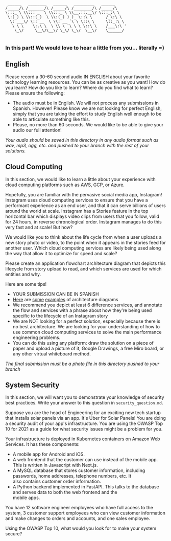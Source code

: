 ```

 ______   ________   ______   _________   ______      
/_____/\ /_______/\ /_____/\ /________/\ /_____/\     
\:::_ \ \\::: _  \ \\:::_ \ \\__.::.__\/ \:::_:\ \    
 \:(_) \ \\::(_)  \ \\:(_) ) )_ \::\ \      /_\:\ \   
  \: ___\/ \:: __  \ \\: __ `\ \ \::\ \     \::_:\ \  
   \ \ \    \:.\ \  \ \\ \ `\ \ \ \::\ \    /___\:\ ' 
    \_\/     \__\/\__\/ \_\/ \_\/  \__\/    \______/  
                                                      
```

### In this part! We would love to hear a little from you... literally =)

## English
Please record a 30-60 second audio IN ENGLISH about your favorite technology learning resources. You can be as creative as you want! How do you learn? How do you like to learn? Where do you find what to learn? Please ensure the following:
- The audio must be in English. We will not process any submissions in Spanish. However! Please know we are not looking for perfect English, simply that you are taking the effort to study English well enough to be able to articulate something like this.
- Please, no more than 60 seconds. We would like to be able to give your audio our full attention!

_Your audio should be saved in this directory in any audio format such as wav, mp3, ogg, etc. and pushed to your branch with the rest of your solutions._

## Cloud Computing
In this section, we would like to learn a little about your experience with cloud computing platforms such as AWS, GCP, or Azure.

Hopefully, you are familiar with the pervasive social media app, Instagram! Instagram uses cloud computing services to ensure that you have a performant experience as an end user, and that it can serve billions of users around the world at scale. Instagram has a Stories feature in the top horizontal bar which displays video clips from users that you follow, valid for 24 hours, in reverse chronological order. Instagram manages to do this very fast and at scale! But how?

We would like you to think about the life cycle from when a user uploads a new story photo or video, to the point when it appears in the stories feed for another user. Which cloud computing services are likely being used along the way that allow it to optimize for speed and scale?

Please create an application flowchart architecture diagram that depicts this lifecycle from story upload to read, and which services are used for which entities and why.

Here are some tips!
- YOUR SUBMISSION CAN BE IN SPANISH
- [Here](https://cloudockit.medium.com/5-tips-for-drawing-organizing-your-aws-architecture-diagrams-1bf1e9d84fd1) are [some](https://davelms.medium.com/taking-a-first-look-at-google-cloud-architecture-diagramming-tool-35a1867356c9) [examples](https://creately.com/guides/aws-architecture-diagrams-and-use-cases/) of architecture diagrams
- We recommend you depict at least 6 difference services, and annotate the flow and services with a phrase about how they're being used specific to the lifecycle of an Instagram story
- We are NOT looking for a perfect solution, especially because there is no best architecture. We are looking for your understanding of how to use common cloud computing services to solve the main performance engineering problems.
- You can do this using any platform: draw the solution on a piece of paper and upload a picture of it, Google Drawings, a free Miro board, or any other virtual whiteboard method.


_The final submission must be a photo file in this directory pushed to your branch_

## System Security

In this section, we will want you to demonstrate your knowledge of security best practices. Write your answer to this
question in `security_question.md`.

Suppose you are the head of Engineering for an exciting new tech startup that installs solar panels via an app. 
It's Uber for Solar Panels! You are doing a security audit of your app's infrastructure. You are using the OWASP Top 10
for 2021 as a guide for what security issues might be a problem for you. 

Your infrastructure is deployed in Kubernetes containers on Amazon Web Services. It has these components:
- A mobile app for Android and iOS.
- A web frontend that the customer can use instead of the mobile app. This is written in Javascript with Next.js.
- A MySQL database that stores customer information, including passwords, home addresses, telephone numbers, etc. It \
  also contains customer order information.
- A Python backend implemented in FastAPI. This talks to the database and serves data to both the web frontend and the \
  mobile apps. 

You have 12 software engineer employees who have full access to the system, 3 customer support employees who can view
customer information and make changes to orders and accounts, and one sales employee. 

Using the OWASP Top 10, what would you look for to make your system secure?